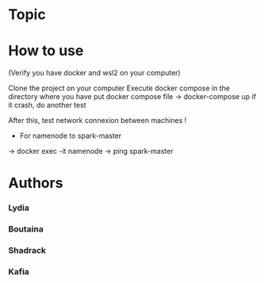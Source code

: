 # Topic 

# How to use 

(Verify you have docker and wsl2 on your computer)

Clone the project on your computer
Execute docker compose in the directory where you have put docker compose file
-> docker-compose up 
if it crash, do another test

After this, test network connexion between machines ! 
* For namenode to spark-master

-> docker exec -it namenode
-> ping spark-master





# Authors 

### Lydia 
### Boutaina 
### Shadrack
### Kafia
